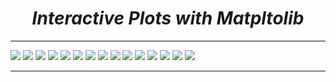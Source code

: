 <i><h1 align='center'>Interactive Plots with Matpltolib</h1></i>
<hr>


![](Plots/Plot1.png)
![](Plots/Plot2.png)
![](Plots/Plot3.png)
![](Plots/Plot4.png)
![](Plots/Plot5.png)
![](Plots/Plot6.png)
![](Plots/Plot7.png)
![](Plots/Plot8.png)
![](Plots/Plot9.png)
![](Plots/Plot10.png)
![](Plots/Plot11.png)
![](Plots/Plot12.png)
![](Plots/Plot13.png)
![](Plots/Plot14.png)
![](Plots/Plot15.png)

<hr>
